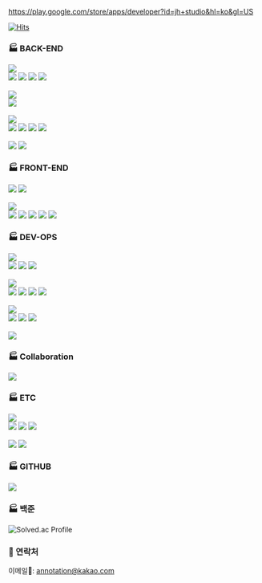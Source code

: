 
https://play.google.com/store/apps/developer?id=jh+studio&hl=ko&gl=US

[![Hits](https://hits.seeyoufarm.com/api/count/incr/badge.svg?url=https%3A%2F%2Fgithub.com%2Fbjh0501&count_bg=%2379C83D&title_bg=%23555555&icon=&icon_color=%23E7E7E7&title=hits&edge_flat=false)](https://hits.seeyoufarm.com)

### 🏭 BACK-END
<p>
  <img src="https://img.shields.io/badge/Java-007396?style=flat&logo=java&logoColor=white"/>
  <br/>
  <img src="https://img.shields.io/badge/Spring Boot-6DB33F?style=flat&logo=spring-boot&logoColor=white"/>
  <img src="https://img.shields.io/badge/Spring Security-6DB33F?style=flat&logo=spring-security&logoColor=white"/>
  <img src="https://img.shields.io/badge/MyBatis-6DB33F?style=flat&logo=java&logoColor=white"/>
  <img src="https://img.shields.io/badge/JSP-6DB33F?style=flat&logo=java&logoColor=white"/>
  <br/></br>
  <img src="https://img.shields.io/badge/Python-234969?style=flat&logo=python&logoColor=white"/>  
  <br/>
  <img src="https://img.shields.io/badge/Anaconda-44A833?style=flat&logo=Anaconda&logoColor=white"/>  
  <br/></br>
  <img src="https://img.shields.io/badge/Database-4479A1?style=flat&logo=Databricks&logoColor=white"/>
  <br/>
  <img src="https://img.shields.io/badge/MySQL-4479A1?style=flat&logo=mysql&logoColor=white"/>
  <img src="https://img.shields.io/badge/MSSQL-CC2927?style=flat&logo=MicrosoftSQLServer&logoColor=white"/>
  <img src="https://img.shields.io/badge/SQLite-003B57?style=flat&logo=mysql&logoColor=white"/>
  <img src="https://img.shields.io/badge/REDIS-DC382D?style=flat&logo=redis&logoColor=white"/>
  <br/><br/>
  <img src="https://img.shields.io/badge/Node JS-339933?style=flat&logo=node.JS&logoColor=white"/>
  <img src="https://img.shields.io/badge/ELK-005571?style=flat&logo=elasticsearch&logoColor=white"/>
</p>

### 🏭 FRONT-END
<p>
  <img src="https://img.shields.io/badge/Thymeleaf-4285F4?style=flat&logo=Thymeleaf&logoColor=white"/>
  <img src="https://img.shields.io/badge/Android-3DDC84?style=flat&logo=android&logoColor=white"/>
  <br/><br/>
  <img src="https://img.shields.io/badge/JavaScript-F7DF1E?style=flat&logo=javascript&logoColor=white"/>
  <br/>
  <img src="https://img.shields.io/badge/React-61DAFB?style=flat&logo=react&logoColor=white"/>
  <img src="https://img.shields.io/badge/React Native-61DAFB?style=flat&logo=react&logoColor=white"/>
  <img src="https://img.shields.io/badge/Typescript-3178C6?style=flat&logo=Typescript&logoColor=white"/>
  <img src="https://img.shields.io/badge/JQuery-0769AD?style=flat&logo=jquery&logoColor=white"/>
  <img src="https://img.shields.io/badge/Bootstrap-7952B3?style=flat&logo=Bootstrap&logoColor=white"/>
  
</p>

### 🏭 DEV-OPS
<p>
  <img src="https://img.shields.io/badge/Linux-FCC624?style=flat&logo=linux&logoColor=white"/>
  <br/>
  <img src="https://img.shields.io/badge/Ubuntu-E95420?style=flat&logo=Ubuntu&logoColor=white"/>
  <img src="https://img.shields.io/badge/CentOS-262577?style=flat&logo=CentOS&logoColor=white"/>
  <img src="https://img.shields.io/badge/Redhat-EE0000?style=flat&logo=redhat&logoColor=white"/>
  <br/><br/>
  <img src="https://img.shields.io/badge/Firebase-FFCA28?style=flat&logo=firebase&logoColor=white"/>
  <br/>
  <img src="https://img.shields.io/badge/Authentication-FFCA28?style=flat&logo=firebase&logoColor=white"/>
  <img src="https://img.shields.io/badge/Firestore-FFCA28?style=flat&logo=firebase&logoColor=white"/>
  <img src="https://img.shields.io/badge/RealtimeDatabase-FFCA28?style=flat&logo=firebase&logoColor=white"/>
  <img src="https://img.shields.io/badge/CloudMessage-FFCA28?style=flat&logo=firebase&logoColor=white"/>
  <br/><br/>
  <img src="https://img.shields.io/badge/AWS-232F3E?style=flat&logo=amazon-aws&logoColor=white"/>
  <br/>
  <img src="https://img.shields.io/badge/AWS S3-569A31?style=flat&logo=amazon-s3&logoColor=white"/>
  <img src="https://img.shields.io/badge/AWS EC2-FF9900?style=flat&logo=amazon-ec2&logoColor=white"/>
  <img src="https://img.shields.io/badge/AWS RDS-4053D6?style=flat&logo=Amazon-DynamoDB&logoColor=white"/>
  <br/><br/>
  <img src="https://img.shields.io/badge/Docker-0F6CB3?style=flat&logo=docker&logoColor=white"/>
</p>


### 🏭 Collaboration
<p>
  <img src="https://img.shields.io/badge/Git-F05032?style=flat&logo=git&logoColor=white"/>
</p>

### 🏭 ETC
<p>
  <img src="https://img.shields.io/badge/Google Play-4285F4?style=flat&logo=googleplay&logoColor=white"/>
  <br/>
  <img src="https://img.shields.io/badge/Google Pay-4285F4?style=flat&logo=googlepay&logoColor=white"/>
  <img src="https://img.shields.io/badge/Google Admob-EA4335?style=flat&logo=GoogleAdmob&logoColor=white"/>
  <img src="https://img.shields.io/badge/Google Analytics-E37400?style=flat&logo=GoogleAnalytics&logoColor=white"/>
  <br/><br/>
  <img src="https://img.shields.io/badge/Selenium-43B02A?style=flat&logo=selenium&logoColor=white"/>
  <img src="https://img.shields.io/badge/qt-41CD52?style=flat&logo=qt&logoColor=white"/>  
</p>

### 🏭 GITHUB
[![](https://github-readme-stats.vercel.app/api?username=bjh0501)](https://github-readme-stats.vercel.app/api?username=bjh0501)
<br/>

### 🏭 백준
![Solved.ac Profile](http://mazassumnida.wtf/api/v2/generate_badge?boj=bjh0501)

### 🔔 연락처
이메일📧: annotation@kakao.com

